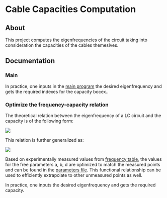 Cable Capacities Computation
============================

## About

This project computes the eigenfrequencies of the circuit taking into consideration the capacities of the cables 
themeslves.


## Documentation

### Main
In practice, one inputs in the [main program](main.py) the desired eigenfrequency and gets the required indexes for the capacity bocex..


### Optimize the frequency-capacity relation

The theoretical relation between the eigenfrequency of a LC circuit and the capacity is of the following form:

<img src="https://render.githubusercontent.com/render/math?math=f_{eigen}(C) = \dfrac{1}{2\pi \sqrt{L}}\dfrac{1}{\sqrt{C}}">

This relation is further generalized as:

<img src="https://render.githubusercontent.com/render/math?math=\dfrac{1}{\sqrt{C}} = C^{-\frac{1}{2}} \approx a ( C + b)^{-n} + d">

Based on experimentally measured values from [frequency table](data/freq_table_editted.ods), the values for the free 
parameters a, b, d are optimized to match the measured points and can be found in the [parameters file](scripts/parameters.py).
This functional relationship can be used to  efficiently extrapolate to other unmeasured points as well.

In practice, one inputs the desired eigenfrequency and gets the required capacity.
